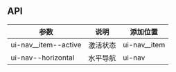 ## API

| 参数     | 说明           | 添加位置     |
|----------|----------------|----------|
| ui-nav__item--active    | 激活状态 | ui-nav__item   |
| ui-nav--horizontal    | 水平导航 | ui-nav   |